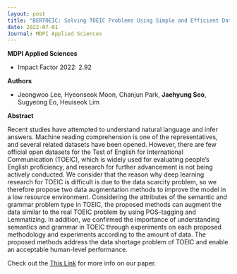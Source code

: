 ```yaml
---
layout: post
title: "BERTOEIC: Solving TOEIC Problems Using Simple and Efficient Data Augmentation Techniques with Pretrained Transformer Encoders (Applied Sciences 2022)"
date: 2022-07-01
Journal: MDPI Applied Sciences
---
```

**MDPI Applied Sciences** 

- Impact Factor 2022: 2.92

**Authors**

- Jeongwoo Lee, Hyeonseok Moon, Chanjun Park, **Jaehyung Seo**, Sugyeong Eo, Heuiseok Lim

**Abstract**

Recent studies have attempted to understand natural language and infer answers. Machine reading comprehension is one of the representatives, and several related datasets have been opened. However, there are few official open datasets for the Test of English for International Communication (TOEIC), which is widely used for evaluating people’s English proficiency, and research for further advancement is not being actively conducted. We consider that the reason why deep learning research for TOEIC is difficult is due to the data scarcity problem, so we therefore propose two data augmentation methods to improve the model in a low resource environment. Considering the attributes of the semantic and grammar problem type in TOEIC, the proposed methods can augment the data similar to the real TOEIC problem by using POS-tagging and Lemmatizing. In addition, we confirmed the importance of understanding semantics and grammar in TOEIC through experiments on each proposed methodology and experiments according to the amount of data. The proposed methods address the data shortage problem of TOEIC and enable an acceptable human-level performance.

Check out the [This Link][DOI] for more info on our paper. 

[DOI]: https://doi.org/10.3390/app12136686
[jekyll-gh]: https://github.com/jekyll/jekyll
